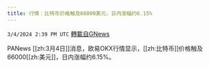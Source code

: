 ```yaml
---
title: 行情：比特币价格触及66000美元，日内涨幅约6.15%
---
```

`3/4/2024 2:39 PM UTC` [轉載自GNews](https://gnews.org/articles/2364013)

PANews [[zh:3月4日]]消息，欧易OKX行情显示，[[zh:比特币]]价格触及66000[[zh:美元]]，日内涨幅约6.15%。

